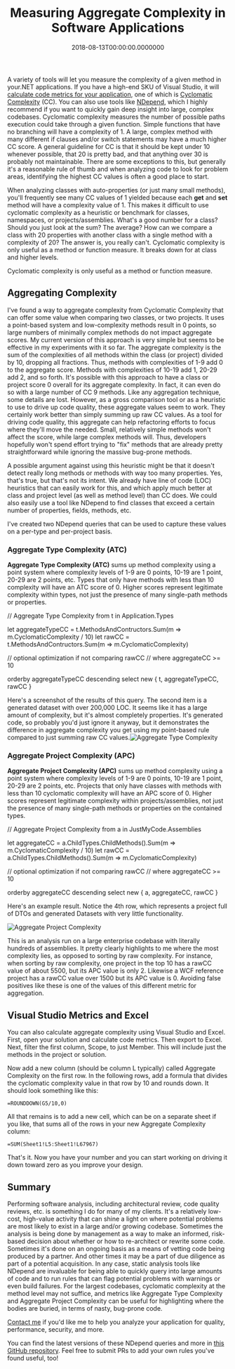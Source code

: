 ﻿---
title: Measuring Aggregate Complexity in Software Applications
date: "2018-08-13T00:00:00.0000000"
description: Cyclomatic complexity is a well-known software metric, but it only applies to individual methods or functions. This article describes an approach that allows these metrics to be aggregated across classes, projects, or solutions in a meaningful way.
featuredImage: /img/measuring-aggregate-complexity.png
---

A variety of tools will let you measure the complexity of a given method in your.NET applications. If you have a high-end SKU of Visual Studio, it will [calculate code metrics for your application](https://ardalis.com/calculate-code-metrics-in-vs2017-for-core-and-standard-projects), one of which is [Cyclomatic Complexity](https://en.wikipedia.org/wiki/Cyclomatic_complexity) (CC). You can also use tools like [NDepend](https://www.ndepend.com/), which I highly recommend if you want to quickly gain deep insight into large, complex codebases. Cyclomatic complexity measures the number of possible paths execution could take through a given function. Simple functions that have no branching will have a complexity of 1. A large, complex method with many different if clauses and/or switch statements may have a much higher CC score. A general guideline for CC is that it should be kept under 10 whenever possible, that 20 is pretty bad, and that anything over 30 is probably not maintainable. There are some exceptions to this, but generally it's a reasonable rule of thumb and when analyzing code to look for problem areas, identifying the highest CC values is often a good place to start.

When analyzing classes with auto-properties (or just many small methods), you'll frequently see many CC values of 1 yielded because each **get** and **set** method will have a complexity value of 1. This makes it difficult to use cyclomatic complexity as a heuristic or benchmark for classes, namespaces, or projects/assemblies. What's a good number for a class? Should you just look at the sum? The average? How can we compare a class with 20 properties with another class with a single method with a complexity of 20? The answer is, you really can't. Cyclomatic complexity is only useful as a method or function measure. It breaks down for at class and higher levels.

Cyclomatic complexity is only useful as a method or function measure.

## Aggregating Complexity

I've found a way to aggregate complexity from Cyclomatic Complexity that can offer some value when comparing two classes, or two projects. It uses a point-based system and low-complexity methods result in 0 points, so large numbers of minimally complex methods do not impact aggregate scores. My current version of this approach is very simple but seems to be effective in my experiments with it so far. The aggregate complexity is the sum of the complexities of all methods within the class (or project) divided by 10, dropping all fractions. Thus, methods with complexities of 1-9 add 0 to the aggregate score. Methods with complexities of 10-19 add 1, 20-29 add 2, and so forth. It's possible with this approach to have a class or project score 0 overall for its aggregate complexity. In fact, it can even do so with a large number of CC 9 methods. Like any aggregation technique, some details are lost. However, as a gross comparison tool or as a heuristic to use to drive up code quality, these aggregate values seem to work. They certainly work better than simply summing up raw CC values. As a tool for driving code quality, this aggregate can help refactoring efforts to focus where they'll move the needed. Small, relatively simple methods won't affect the score, while large complex methods will. Thus, developers hopefully won't spend effort trying to "fix" methods that are already pretty straightforward while ignoring the massive bug-prone methods.

A possible argument against using this heuristic might be that it doesn't detect really long methods or methods with way too many properties. Yes, that's true, but that's not its intent. We already have line of code (LOC) heuristics that can easily work for this, and which apply much better at class and project level (as well as method level) than CC does. We could also easily use a tool like NDepend to find classes that exceed a certain number of properties, fields, methods, etc.

I've created two NDepend queries that can be used to capture these values on a per-type and per-project basis.

### Aggregate Type Complexity (ATC)

**Aggregate Type Complexity (ATC)** sums up method complexity using a point system where complexity levels of 1-9 are 0 points, 10-19 are 1 point, 20-29 are 2 points, etc. Types that only have methods with less than 10 complexity will have an ATC score of 0. Higher scores represent legitimate complexity within types, not just the presence of many single-path methods or properties.

// <Name>Aggregate Type Complexity</Name>
from t in Application.Types

let aggregateTypeCC = t.MethodsAndContructors.Sum(m => m.CyclomaticComplexity / 10)
let rawCC = t.MethodsAndContructors.Sum(m => m.CyclomaticComplexity)

// optional optimization if not comparing rawCC
// where aggregateCC >= 10

orderby aggregateTypeCC descending
select new { t, aggregateTypeCC, rawCC }

Here's a screenshot of the results of this query. The second item is a generated dataset with over 200,000 LOC. It seems like it has a large amount of complexity, but it's almost completely properties. It's generated code, so probably you'd just ignore it anyway, but it demonstrates the difference in aggregate complexity you get using my point-based rule compared to just summing raw CC values.![Aggregate Type Complexity](/img/AggregateTypeComplexity-1.png)

### Aggregate Project Complexity (APC)

**Aggregate Project Complexity (APC)** sums up method complexity using a point system where complexity levels of 1-9 are 0 points, 10-19 are 1 point, 20-29 are 2 points, etc. Projects that only have classes with methods with less than 10 cyclomatic complexity will have an APC score of 0. Higher scores represent legitimate complexity within projects/assemblies, not just the presence of many single-path methods or properties on the contained types.

// <Name>Aggregate Project Complexity</Name>
from a in JustMyCode.Assemblies

let aggregateCC = a.ChildTypes.ChildMethods().Sum(m => m.CyclomaticComplexity / 10)
let rawCC = a.ChildTypes.ChildMethods().Sum(m => m.CyclomaticComplexity)

// optional optimization if not comparing rawCC
// where aggregateCC >= 10

orderby aggregateCC descending
select new { a, aggregateCC, rawCC }

Here's an example result. Notice the 4th row, which represents a project full of DTOs and generated Datasets with very little functionality.

![Aggregate Project Complexity](/img/AggregateProjectComplexity.png)

This is an analysis run on a large enterprise codebase with literally hundreds of assemblies. It pretty clearly highlights to me where the most complexity lies, as opposed to sorting by raw complexity. For instance, when sorting by raw complexity, one project in the top 10 has a rawCC value of about 5500, but its APC value is only 2. Likewise a WCF reference project has a rawCC value over 1500 but its APC value is 0. Avoiding false positives like these is one of the values of this different metric for aggregation.

## Visual Studio Metrics and Excel

You can also calculate aggregate complexity using Visual Studio and Excel. First, open your solution and calculate code metrics. Then export to Excel. Next, filter the first column, Scope, to just Member. This will include just the methods in the project or solution.

Now add a new column (should be column L typically) called Aggregate Complexity on the first row. In the following rows, add a formula that divides the cyclomatic complexity value in that row by 10 and rounds down. It should look something like this:

```excel
=ROUNDDOWN(G5/10,0)
```

All that remains is to add a new cell, which can be on a separate sheet if you like, that sums all of the rows in your new Aggregate Complexity column:

```excel
=SUM(Sheet1!L5:Sheet1!L67967)
```

That's it. Now you have your number and you can start working on driving it down toward zero as you improve your design.

## Summary

Performing software analysis, including architectural review, code quality reviews, etc. is something I do for many of my clients. It's a relatively low-cost, high-value activity that can shine a light on where potential problems are most likely to exist in a large and/or growing codebase. Sometimes the analysis is being done by management as a way to make an informed, risk-based decision about whether or how to re-architect or rewrite some code. Sometimes it's done on an ongoing basis as a means of vetting code being produced by a partner. And other times it may be a part of due diligence as part of a potential acquisition. In any case, static analysis tools like NDepend are invaluable for being able to quickly query into large amounts of code and to run rules that can flag potential problems with warnings or even build failures. For the largest codebases, cyclomatic complexity at the method level may not suffice, and metrics like Aggregate Type Complexity and Aggregate Project Complexity can be useful for highlighting where the bodies are buried, in terms of nasty, bug-prone code.

[Contact me](/contact-us) if you'd like me to help you analyze your application for quality, performance, security, and more.

You can find the latest versions of these NDepend queries and more in [this GitHub repository](https://github.com/ardalis/NDependQueriesRules). Feel free to submit PRs to add your own rules you've found useful, too!

